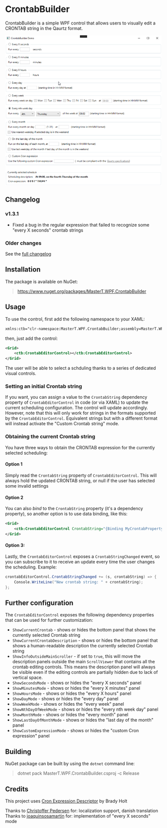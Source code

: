 # CrontabBuilder

CrontabBuilder is a simple WPF control that allows users to visually edit a CRONTAB string in the Qaurtz format.

![preview of the control](./builder_demo.png)

## Changelog
### v1.3.1
* Fixed a bug in the regular expression that failed to recognize some "every X seconds" crontab strings

### Older changes
See the [full changelog](./CHANGELOG.txt)

## Installation

The package is available on NuGet:
> https://www.nuget.org/packages/MasterT.WPF.CrontabBuilder

## Usage

To use the control, first add the following namespace to your XAML:

```XML
xmlns:ctb="clr-namespace:MasterT.WPF.CrontabBuilder;assembly=MasterT.WPF.CrontabBuilder"
```

then, just add the control:
```XML
<Grid>
    <ctb:CrontabEditorControl></ctb:CrontabEditorControl>
</Grid>
  ```
The user will be able to select a schduling thanks to a series of dedicated visual controls. 

### Setting an initial Crontab string
If you want, you can assign a value to the `CrontabString` dependency property of `CrontabEditorControl` in code (or via XAML) to update the current scheduling configuration. The control will update accordingly. However, note that this will only work for strings in the formats supported by the `CrontabEditorControl`. Equivalent strings but with a different format will instead activate the "Custom Crontab string" mode.

### Obtaining the current Crontab string
You have three ways to obtain the CRONTAB expression for the currently selected scheduling:

#### Option 1
Simply read the `CrontabString` property of `CrontabEditorControl`. This will always hold the updated CRONTAB string, or null if the user has selected some invalid settings

#### Option 2
You can also *bind* to the `CrontabString` property (it's a dependency property), so another option is to use data binding, like this:
```XML
<Grid>
    <ctb:CrontabEditorControl CrontabString="{Binding MyCrontabProperty}"></ctb:CrontabEditorControl>
</Grid>
  ```

#### Option 3:
Lastly, the `CrontabEditorControl` exposes a `CrontabStringChanged` event, so you can subscribe to it to receive an update every time the user changes the scheduling. Example:
```C#
crontabEditorControl.CrontabStringChanged += (s, crontabString) => {
    Console.WriteLine("New crontab string: " + crontabString);
};
```

## Further configuration

The `CrontabEditorControl` exposes the following dependency properties that can be used for further customization:
* `ShowCurrentCrontab` - shows or hides the bottom panel that shows the currently selected Crontab string
* `ShowCurrentCrontabDescription` - shows or hides the bottom panel that shows a human-readable description the currently selected Crontab string
* `ShowInfoOutsideMainScroller` - if set to `true`, this will move the description panels outside the main `ScrollViewer` that contains all the crontab editing controls. This means the description panel will always be visible even if the editing controls are partially hidden due to lack of vertical space.
* `ShowSecondsMode` - shows or hides the "every X seconds" panel
* `ShowMinutesMode` - shows or hides the "every X minutes" panel
* `ShowHoursMode` - shows or hides the "every X hours" panel
* `ShowDayMode` - shows or hides the "every day" panel
* `ShowWeekMode` - shows or hides the "every week" panel
* `ShowNthDayOfWeekMode` - shows or hides the "every nth week day" panel
* `ShowMonthMode` - shows or hides the "every month" panel
* `ShowLastDayOfMonthMode` - shows or hides the "last day of the month" panel
* `ShowCustomExpressionMode` - shows or hides the "custom Cron expression" panel

## Building

NuGet package can be built by using the `dotnet` command line:
>dotnet pack MasterT.WPF.CrontabBuilder.csproj -c Release

## Credits

This project uses [Cron Expression Descriptor](https://github.com/bradymholt/cron-expression-descriptor) by Brady Holt 

Thanks to [Christoffer Pedersen](https://github.com/Tonur) for: localization support, danish translation  
Thanks to [joaquinsosamartin](https://github.com/joaquinsosamartin) for: implementation of "every X seconds" mode
